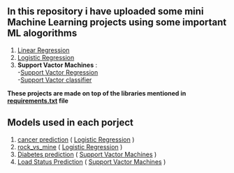 ## In this repository i have uploaded some mini Machine Learning projects using some important ML alogorithms <br>
1. [Linear Regression](https://ml-cheatsheet.readthedocs.io/en/latest/linear_regression.html)
2. [Logistic Regression](https://ml-cheatsheet.readthedocs.io/en/latest/logistic_regression.html)
3. **Support Vactor Machines** : <br>
                 -[Support Vactor Regression](https://en.wikipedia.org/wiki/Support_vector_machine#Regression)<br>
                 -[Support Vactor classifier](https://www.mathworks.com/help/stats/support-vector-machines-for-binary-classification.html)<br>




**These projects are made on  top of the libraries mentioned in [requirements.txt](https://github.com/MayukhBaruaha/Machine_Learning_Projects/blob/main/requirements.txt) file**

 ## Models used in each porject
 1. [cancer prediction](https://github.com/MayukhBaruaha/Machine_Learning_Projects/tree/main/cancer%20prediction) ( [Logistic Regression](https://ml-cheatsheet.readthedocs.io/en/latest/logistic_regression.html) )
 2. [rock_vs_mine](https://github.com/MayukhBaruaha/Machine_Learning_Projects/tree/main/rock_vs_mine) ( [Logistic Regression](https://ml-cheatsheet.readthedocs.io/en/latest/logistic_regression.html) )
 3. [Diabetes prediction](https://github.com/MayukhBaruaha/Machine_Learning_Projects/tree/main/Diabetes%20prediction)   ( [Support Vactor Machines](https://en.wikipedia.org/wiki/Support_vector_machine) )
 4. [Load Status Prediction](https://github.com/MayukhBaruaha/Machine_Learning_Projects/tree/main/Loan%20status%20prediction)   ( [Support Vactor Machines](https://en.wikipedia.org/wiki/Support_vector_machine) )
